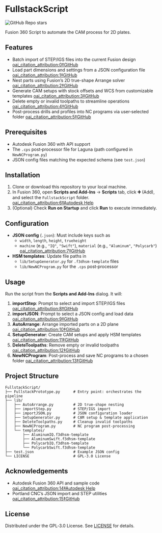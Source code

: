 # FullstackScript
![GitHub Repo stars](https://img.shields.io/github/stars/zachariahsharma/FullstackScript)


Fusion 360 Script to automate the CAM process for 2D plates.

## Features

- Batch import of STEP/IGS files into the current Fusion design  [oai_citation_attribution:0‡GitHub](https://github.com/zachariahsharma/FullstackScript/blob/main/lib/importStep.py)  
- Load part dimensions and settings from a JSON configuration file  [oai_citation_attribution:1‡GitHub](https://github.com/zachariahsharma/FullstackScript/blob/main/lib/importJSON.py)  
- Nest parts using Fusion’s 2D true-shape Arrange solver  [oai_citation_attribution:2‡GitHub](https://github.com/zachariahsharma/FullstackScript/blob/main/lib/AutoArrange.py)  
- Generate CAM setups with stock offsets and WCS from customizable templates  [oai_citation_attribution:3‡GitHub](https://github.com/zachariahsharma/FullstackScript/blob/main/lib/SetupGenerator.py)  
- Delete empty or invalid toolpaths to streamline operations  [oai_citation_attribution:4‡GitHub](https://github.com/zachariahsharma/FullstackScript/blob/main/lib/DeleteToolpaths.py)  
- Post-process drills and profiles into NC programs via user‑selected folder  [oai_citation_attribution:5‡GitHub](https://github.com/zachariahsharma/FullstackScript/blob/main/lib/NewNCProgram.py)  

## Prerequisites

- Autodesk Fusion 360 with API support  
- The `.cps` post‑processor file for Laguna (path configured in `NewNCProgram.py`)  
- JSON config files matching the expected schema (see `test.json`)  

## Installation

1. Clone or download this repository to your local machine.  
2. In Fusion 360, open **Scripts and Add-Ins** → **Scripts** tab, click **➕** (Add), and select the `FullstackScript` folder.  [oai_citation_attribution:6‡Autodesk Help](https://help.autodesk.com/view/fusion360/ENU/?guid=SLD-MANAGE-SCRIPTS-ADD-INS&utm_source=chatgpt.com)  
3. (Optional) Check **Run on Startup** and click **Run** to execute immediately.  

## Configuration

- **JSON config** (`.json`): Must include keys such as  
  - `width`, `length`, `height`, `trueheight`  
  - `machine` (e.g., `"IQ"`, `"Swift"`), `material` (e.g., `"Aluminum"`, `"Polycarb"`)  [oai_citation_attribution:7‡GitHub](https://github.com/zachariahsharma/FullstackScript/blob/main/lib/importJSON.py)  
- **HSM templates**: Update file paths in  
  - `lib/SetupGenerator.py` for `.f3dhsm-template` files  
  - `lib/NewNCProgram.py` for the `.cps` post‑processor  

## Usage

Run the script from the **Scripts and Add-Ins** dialog. It will:

1. **importStep**: Prompt to select and import STEP/IGS files  [oai_citation_attribution:8‡GitHub](https://github.com/zachariahsharma/FullstackScript/blob/main/lib/importStep.py)  
2. **importJSON**: Prompt to select a JSON config and load data  [oai_citation_attribution:9‡GitHub](https://github.com/zachariahsharma/FullstackScript/blob/main/lib/importJSON.py)  
3. **AutoArrange**: Arrange imported parts on a 2D plane  [oai_citation_attribution:10‡GitHub](https://github.com/zachariahsharma/FullstackScript/blob/main/lib/AutoArrange.py)  
4. **SetupGenerator**: Create CAM setups and apply HSM templates  [oai_citation_attribution:11‡GitHub](https://github.com/zachariahsharma/FullstackScript/blob/main/lib/SetupGenerator.py)  
5. **DeleteToolpaths**: Remove empty or invalid toolpaths  [oai_citation_attribution:12‡GitHub](https://github.com/zachariahsharma/FullstackScript/blob/main/lib/DeleteToolpaths.py)  
6. **NewNCProgram**: Post-process and save NC programs to a chosen folder  [oai_citation_attribution:13‡GitHub](https://github.com/zachariahsharma/FullstackScript/blob/main/lib/NewNCProgram.py)  

## Project Structure
```
FullstackScript/
├── FullstackPrototype.py      # Entry point: orchestrates the pipeline
├── lib/
│   ├── AutoArrange.py         # 2D true-shape nesting
│   ├── importStep.py          # STEP/IGS import
│   ├── importJSON.py          # JSON configuration loader
│   ├── SetupGenerator.py      # CAM setup & template application
│   ├── DeleteToolpaths.py     # Cleanup invalid toolpaths
│   ├── NewNCProgram.py        # NC program post-processing
│   └── templates/
│       ├── AluminumIQ.f3dhsm-template
│       ├── AluminumSwift.f3dhsm-template
│       ├── PolycarbIQ.f3dhsm-template
│       └── PolycarbSwift.f3dhsm-template
├── test.json                  # Example JSON config
└── LICENSE                    # GPL‑3.0 License
```

## Acknowledgements

- Autodesk Fusion 360 API and sample code  [oai_citation_attribution:14‡Autodesk Help](https://help.autodesk.com/view/fusion360/ENU/?guid=GUID-9701BBA7-EC0E-4016-A9C8-964AA4838954&utm_source=chatgpt.com)  
- Portland CNC’s JSON import and STEP utilities  [oai_citation_attribution:15‡GitHub](https://github.com/zachariahsharma/FullstackScript/blob/main/lib/importJSON.py)  

## License

Distributed under the GPL‑3.0 License. See [LICENSE](LICENSE) for details.

